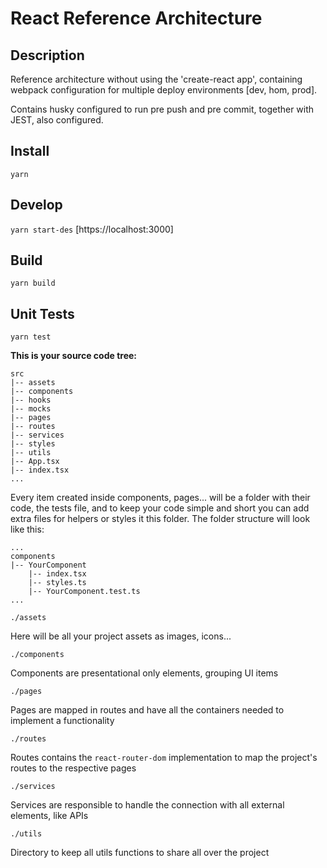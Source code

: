 # React Reference Architecture

## Description

Reference architecture without using the 'create-react app', containing webpack configuration for multiple deploy environments [dev, hom, prod].

Contains husky configured to run pre push and pre commit, together with JEST, also configured.

## Install

`yarn`

## Develop

`yarn start-des`
[https://localhost:3000]

## Build

`yarn build`

## Unit Tests

`yarn test`

**This is your source code tree:**

```
src
|-- assets
|-- components
|-- hooks
|-- mocks
|-- pages
|-- routes
|-- services
|-- styles
|-- utils
|-- App.tsx
|-- index.tsx
...
```

Every item created inside components, pages... will be a folder with their code, the tests file, and to keep your code simple and short you can add extra files for helpers or styles it this folder. The folder structure will look like this:

```
...
components
|-- YourComponent
    |-- index.tsx
    |-- styles.ts
    |-- YourComponent.test.ts
...
```

`./assets`

Here will be all your project assets as images, icons...

`./components`

Components are presentational only elements, grouping UI items

`./pages`

Pages are mapped in routes and have all the containers needed to implement a functionality

`./routes`

Routes contains the `react-router-dom` implementation to map the project's routes to the respective pages

`./services`

Services are responsible to handle the connection with all external elements, like APIs

`./utils`

Directory to keep all utils functions to share all over the project
